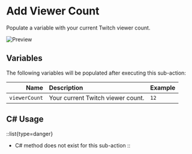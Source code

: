 # Add Viewer Count
Populate a variable with your current Twitch viewer count.

![Preview](/img/sub-actions/twitch/add-viewer-count.png)

## Variables
The following variables will be populated after executing this sub-action:

Name | Description | Example
----:|:------------|:--------|
`viewerCount` | Your current Twitch viewer count. | `12`

## C# Usage

::list{type=danger}
- C# method does not exist for this sub-action
::